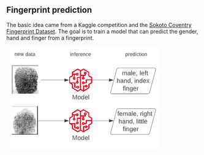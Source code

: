 ## Fingerprint prediction

The basic idea came from a Kaggle competition and the [Sokoto Coventry Fingerprint Dataset](https://www.kaggle.com/datasets/ruizgara/socofing). The goal is to train a model that can predict the gender, hand and finger from a fingerprint.

![image](../../docs/basic-fingerprint-model.png)